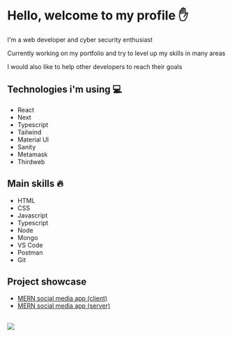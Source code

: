 # Hello, welcome to my profile ✋

I'm a web developer and cyber security enthusiast

Currently working on my portfolio and try to level up my skills in many areas

I would also like to help other developers to reach their goals

## Technologies i'm using 💻
* React
* Next
* Typescript
* Tailwind
* Material UI
* Sanity
* Metamask
* Thirdweb

## Main skills 🔥
* HTML
* CSS
* Javascript
* Typescript
* Node
* Mongo
* VS Code
* Postman
* Git

## Project showcase
- [MERN social media app (client)](https://github.com/pakavi/mern-social-media-app)
- [MERN social media app (server)](https://github.com/pakavi/mern-social-media-app-server)

<br />
<img src = "https://github-readme-stats.vercel.app/api/top-langs/?username=pakavi&layout=dev">
